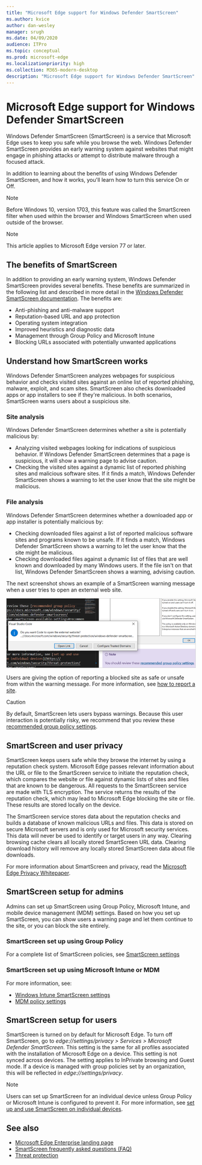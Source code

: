 ```yaml
---
title: "Microsoft Edge support for Windows Defender SmartScreen"
ms.author: kvice
author: dan-wesley
manager: srugh
ms.date: 04/09/2020
audience: ITPro
ms.topic: conceptual
ms.prod: microsoft-edge
ms.localizationpriority: high
ms.collection: M365-modern-desktop
description: "Microsoft Edge support for Windows Defender SmartScreen"
---
```


# Microsoft Edge support for Windows Defender SmartScreen

Windows Defender SmartScreen (SmartScreen) is a service that Microsoft Edge uses to keep you safe while you browse the web.  Windows Defender SmartScreen provides an early warning system against websites that might engage in phishing attacks or attempt to distribute malware through a focused attack.

In addition to learning about the benefits of using Windows Defender SmartScreen, and how it works, you'll learn how to turn this service On or Off.

> [!NOTE]
> Before Windows 10, version 1703, this feature was called the SmartScreen filter when used within the browser and Windows SmartScreen when used outside of the browser.

> [!NOTE]
> This article applies to Microsoft Edge version 77 or later.

## The benefits of SmartScreen

 In addition to providing an early warning system, Windows Defender SmartScreen provides several benefits. These benefits are summarized in the following list and described in more detail in the [Windows Defender SmartScreen documentation](https://docs.microsoft.com/windows/security/threat-protection/windows-defender-smartscreen/windows-defender-smartscreen-overview#benefits-of-windows-defender-smartscreen). The benefits are:

- Anti-phishing and anti-malware support
- Reputation-based URL and app protection
- Operating system integration
- Improved heuristics and diagnostic data
- Management through Group Policy and Microsoft Intune
- Blocking URLs associated with potentially unwanted applications

## Understand how SmartScreen works

 Windows Defender SmartScreen analyzes webpages for suspicious behavior and checks visited sites against an online list of reported phishing, malware, exploit, and scam sites. SmartScreen also checks downloaded apps or app installers to see if they're malicious. In both scenarios, SmartScreen warns users about a suspicious site.

### Site analysis

Windows Defender SmartScreen determines whether a site is potentially malicious by:

- Analyzing visited webpages looking for indications of suspicious behavior. If Windows Defender SmartScreen determines that a page is suspicious, it will show a warning page to advise caution.
- Checking the visited sites against a dynamic list of reported phishing sites and malicious software sites. If it finds a match, Windows Defender SmartScreen shows a warning to let the user know that the site might be malicious.

### File analysis

Windows Defender SmartScreen determines whether a downloaded app or app installer is potentially malicious by:

- Checking downloaded files against a list of reported malicious software sites and programs known to be unsafe. If it finds a match, Windows Defender SmartScreen shows a warning to let the user know that the site might be malicious.
- Checking downloaded files against a dynamic list of files that are well known and downloaded by many Windows users. If the file isn't on that list, Windows Defender SmartScreen shows a warning, advising caution.

The next screenshot shows an example of a SmartScreen warning message when a user tries to open an external web site.

![SmartScreen warning message for link to external site](media/microsoft-edge-security-smartscreen/microsoft-edge-smartscreen-warning.png)

Users are giving the option of reporting a blocked site as safe or unsafe from within the warning message. For more information, see [how to report a site](https://docs.microsoft.com/windows/security/threat-protection/windows-defender-smartscreen/windows-defender-smartscreen-set-individual-device#how-users-can-report-websites-as-safe-or-unsafe).

> [!CAUTION]
> By default, SmartScreen lets users bypass warnings. Because this user interaction is potentially risky, we recommend that you review these [recommended group policy settings](https://docs.microsoft.com/windows/security/threat-protection/windows-defender-smartscreen/windows-defender-smartscreen-available-settings#recommended-group-policy-and-mdm-settings-for-your-organization).

## SmartScreen and user privacy

SmartScreen keeps users safe while they browse the internet by using a reputation check system. Microsoft Edge passes relevant information about the URL or file to the SmartScreen service to initiate the reputation check, which compares the website or file against dynamic lists of sites and files that are known to be dangerous. All requests to the SmartScreen service are made with TLS encryption. The service returns the results of the reputation check, which may lead to Microsoft Edge blocking the site or file. These results are stored locally on the device.

The SmartScreen service stores data about the reputation checks and builds a database of known malicious URLs and files. This data is stored on secure Microsoft servers and is only used for Microsoft security services. This data will never be used to identify or target users in any way. Clearing browsing cache clears all locally stored SmartScreen URL data. Clearing download history will remove any locally stored SmartScreen data about file downloads.

For more information about SmartScreen and privacy, read the [Microsoft Edge Privacy Whitepaper](https://docs.microsoft.com/microsoft-edge/privacy-whitepaper#smartscreen).

## SmartScreen setup for admins

Admins can set up SmartScreen using Group Policy, Microsoft Intune, and mobile device management (MDM) settings. Based on how you set up SmartScreen, you can show users a warning page and let them continue to the site, or you can block the site entirely.

### SmartScreen set up using Group Policy

For a complete list of SmartScreen policies, see
[SmartScreen settings](https://docs.microsoft.com/DeployEdge/microsoft-edge-policies#smartscreen-settings)

### SmartScreen set up using Microsoft Intune or MDM

For more information, see:

- [Windows Intune SmartScreen settings](https://docs.microsoft.com/mem/intune/protect/endpoint-protection-windows-10#windows-defender-smartscreen-settings)
- [MDM policy settings](https://docs.microsoft.com/mem/intune/protect/endpoint-protection-windows-10#windows-defender-smartscreen-settings)

## SmartScreen setup for users

SmartScreen is turned on by default for Microsoft Edge. To turn off SmartScreen, go to *edge://settings/privacy > Services > Microsoft Defender SmartScreen*. This setting is the same for all profiles associated with the installation of Microsoft Edge on a device. This setting is not synced across devices. The setting applies to InPrivate browsing and Guest mode. If a device is managed with group policies set by an organization, this will be reflected in *edge://settings/privacy*.

> [!NOTE]
> Users can set up SmartScreen for an individual device unless Group Policy or Microsoft Intune is configured to prevent it. For more information, see [set up and use SmartScreen on individual devices](https://docs.microsoft.com/windows/security/threat-protection/windows-defender-smartscreen/windows-defender-smartscreen-set-individual-device).

## See also

- [Microsoft Edge Enterprise landing page](https://aka.ms/EdgeEnterprise)
- [SmartScreen frequently asked questions (FAQ)](https://feedback.smartscreen.microsoft.com/smartscreenfaq.aspx)
- [Threat protection](https://docs.microsoft.com/windows/security/threat-protection/index)